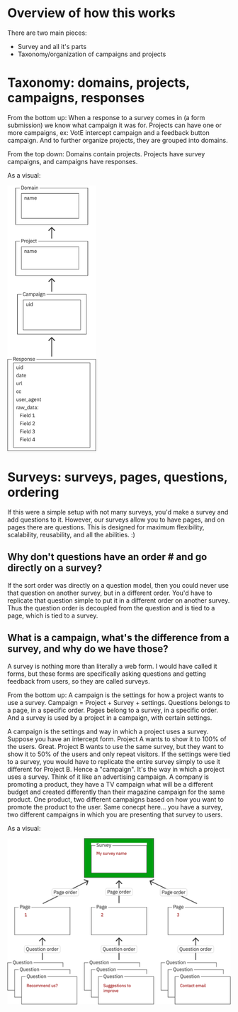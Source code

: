 # Overview of how this works
There are two main pieces:
 - Survey and all it's parts
 - Taxonomy/organization of campaigns and projects
 
 # Taxonomy: domains, projects, campaigns, responses
 
 From the bottom up: When a response to a survey comes in (a form submission) we know what campaign it was for. Projects can have one or more campaigns, ex: VotE intercept campaign and a feedback button campaign. And to further organize projects, they are grouped into domains.
 
 From the top down: Domains contain projects. Projects have survey campaigns, and campaigns have responses.
 
 As a visual:
 
 <img src="../docs/taxonomy_hierarchy.png?raw=true" alt="Taxonomy diagram" width="200">
 
 # Surveys: surveys, pages, questions, ordering
 
 If this were a simple setup with not many surveys, you'd make a survey and add questions to it. However, our surveys allow you to have pages, and on pages there are questions. This is designed for maximum flexibility, scalability, reusability, and all the abilities. :)
 
 ## Why don't questions have an order # and go directly on a survey?
 
 If the sort order was directly on a question model, then you could never use that question on another survey, but in a different order. You'd have to replicate that question simple to put it in a different order on another survey. Thus the question order is decoupled from the question and is tied to a page, which is tied to a survey.
 
 ## What is a campaign, what's the difference from a survey, and why do we have those?
 
 A survey is nothing more than literally a web form. I would have called it forms, but these forms are specifically asking questions and getting feedback from users, so they are called surveys.
 
 From the bottom up: A campaign is the settings for how a project wants to use a survey. Campaign = Project + Survey + settings. Questions belongs to a page, in a specific order. Pages belong to a survey, in a specific order. And a survey is used by a project in a campaign, with certain settings.
 
 A campaign is the settings and way in which a project uses a survey. Suppose you have an intercept form. Project A wants to show it to 100% of the users. Great. Project B wants to use the same survey, but they want to show it to 50% of the users and only repeat visitors. If the settings were tied to a survey, you would have to replicate the entire survey simply to use it different for Project B. Hence a "campaign". It's the way in which a project uses a survey. Think of it like an advertising campaign. A company is promoting a product, they have a TV campaign what will be a different budget and created differently than their magazine campaign for the same product. One product, two different campaigns based on how you want to promote the product to the user. Same conecpt here... you have a survey, two different campaigns in which you are presenting that survey to users.
 
As a visual:

<img src="../docs/survey_hierarchy.png?raw=true" alt="Survey diagram" width="600">


